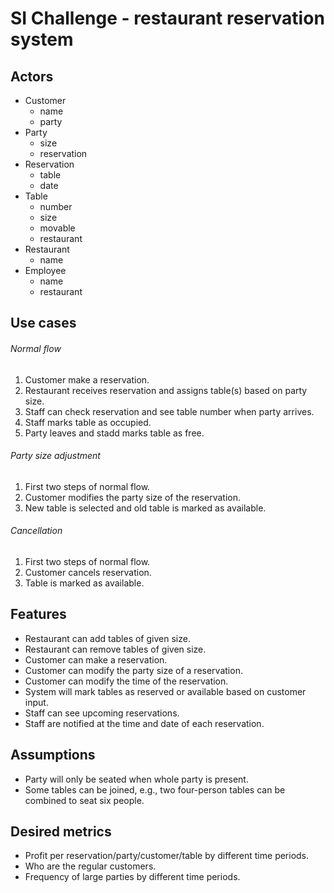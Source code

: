 # SI Challenge - restaurant reservation system
## Actors
* Customer
  - name
  - party
* Party
  - size
  - reservation
* Reservation
  - table
  - date
* Table
  - number
  - size
  - movable
  - restaurant
* Restaurant
  - name
* Employee
  - name
  - restaurant

## Use cases
###### Normal flow
1. Customer make a reservation.
2. Restaurant receives reservation and assigns table(s) based on party size.
3. Staff can check reservation and see table number when party arrives.
4. Staff marks table as occupied.
5. Party leaves and stadd marks table as free.

###### Party size adjustment
1. First two steps of normal flow.
2. Customer modifies the party size of the reservation.
3. New table is selected and old table is marked as available.

###### Cancellation
1. First two steps of normal flow.
2. Customer cancels reservation.
3. Table is marked as available.

## Features
* Restaurant can add tables of given size.
* Restaurant can remove tables of given size.
* Customer can make a reservation.
* Customer can modify the party size of a reservation.
* Customer can modify the time of the reservation.
* System will mark tables as reserved or available based on customer input.
* Staff can see upcoming reservations.
* Staff are notified at the time and date of each reservation.

## Assumptions
* Party will only be seated when whole party is present.
* Some tables can be joined, e.g., two four-person tables can be combined to seat six people.

## Desired metrics
* Profit per reservation/party/customer/table by different time periods.
* Who are the regular customers.
* Frequency of large parties by different time periods.

